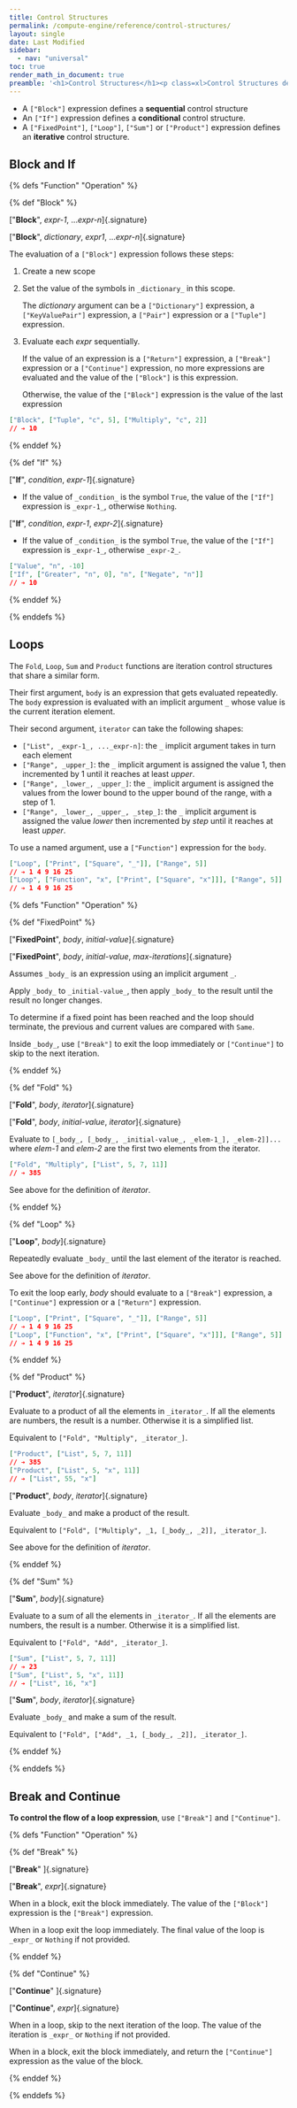 ```yaml
---
title: Control Structures
permalink: /compute-engine/reference/control-structures/
layout: single
date: Last Modified
sidebar:
  - nav: "universal"
toc: true
render_math_in_document: true
preamble: '<h1>Control Structures</h1><p class=xl>Control Structures define how a sequence of expressions is evaluated</p>'
---
```



- A `["Block"]` expression defines a **sequential** control structure
- An `["If"]` expression defines a **conditional** control structure.
- A `["FixedPoint"]`, `["Loop"]`, `["Sum"]` or `["Product"]` expression 
  defines an **iterative** control structure.


## Block and If


{% defs "Function" "Operation" %} 

{% def "Block" %}

[&quot;**Block**&quot;, _expr-1_, ..._expr-n_]{.signature}

[&quot;**Block**&quot;, _dictionary_, _expr1_, ..._expr-n_]{.signature}


The evaluation of a `["Block"]` expression follows these steps:

1) Create a new scope
2) Set the value of the symbols in `_dictionary_` in this scope.

    The _dictionary_ argument can be a `["Dictionary"]` expression, a 
`["KeyValuePair"]` expression, a `["Pair"]` expression or a `["Tuple"]` expression.

1) Evaluate each _expr_ sequentially.

    If the value of an expression is a `["Return"]` expression, a `["Break"]` 
    expression or a `["Continue"]` expression, no more expressions are 
    evaluated and the value of the `["Block"]` is this expression.
    
    Otherwise, the value of the `["Block"]` expression is the value of the last 
    expression

```json
["Block", ["Tuple", "c", 5], ["Multiply", "c", 2]]
// ➔ 10
```

{% enddef %} 


{% def "If" %}

[&quot;**If**&quot;, _condition_, _expr-1_]{.signature}


- If the value of `_condition_` is the symbol `True`, the value of the `["If"]` 
expression is `_expr-1_`, otherwise `Nothing`.

[&quot;**If**&quot;, _condition_, _expr-1_, _expr-2_]{.signature}


- If the value of `_condition_` is the symbol `True`, the value of the `["If"]` 
expression is `_expr-1_`, otherwise `_expr-2_`.


```json
["Value", "n", -10]
["If", ["Greater", "n", 0], "n", ["Negate", "n"]]
// ➔ 10
```
{% enddef %} 

{% enddefs %}



## Loops

The `Fold`, `Loop`, `Sum` and `Product` functions are iteration control 
structures that share a similar form. 

Their first argument, `body` is an expression that gets evaluated repeatedly.
The `body` expression is evaluated with an implicit argument `_` whose value is
the current iteration element.

Their second argument, `iterator` can take the following shapes:

- `["List", _expr-1_, ..._expr-n]`: the `_` implicit argument takes in turn each
element
- `["Range", _upper_]`: the `_` implicit argument is assigned 
  the value 1, then incremented by 1 until it reaches at least _upper_.
- `["Range", _lower_, _upper_]`: the `_` implicit argument is assigned 
  the values from the lower bound to the upper bound of the range, with a step of 1.
- `["Range", _lower_, _upper_, _step_]`: the `_` implicit argument is assigned 
  the value _lower_ then incremented by _step_ until it reaches at least _upper_.

To use a named argument, use a `["Function"]` expression for the `body`.

```json
["Loop", ["Print", ["Square", "_"]], ["Range", 5]]
// ➔ 1 4 9 16 25
["Loop", ["Function", "x", ["Print", ["Square", "x"]]], ["Range", 5]]
// ➔ 1 4 9 16 25
```

{% defs "Function" "Operation" %} 

{% def "FixedPoint" %}

[&quot;**FixedPoint**&quot;, _body_, _initial-value_]{.signature}

[&quot;**FixedPoint**&quot;, _body_, _initial-value_, _max-iterations_]{.signature}


Assumes `_body_` is an expression using an implicit argument `_`.

Apply `_body_` to `_initial-value_`, then apply `_body_` to the result until
the result no longer changes.

To determine if a fixed point has been reached and the loop should terminate, 
the previous and current values are compared with `Same`.


Inside `_body_`, use `["Break"]` to exit the loop immediately or `["Continue"]` 
to skip to the next iteration.



{% enddef %} 

{% def "Fold" %}

[&quot;**Fold**&quot;, _body_, _iterator_]{.signature}

[&quot;**Fold**&quot;, _body_, _initial-value_, _iterator_]{.signature}


Evaluate to `[_body_, [_body_, _initial-value_, _elem-1_], _elem-2]]...` where
_elem-1_ and _elem-2_ are the first two elements from the iterator.

```json
["Fold", "Multiply", ["List", 5, 7, 11]]
// ➔ 385
```

See above for the definition of _iterator_.

{% enddef %} 



{% def "Loop" %}

[&quot;**Loop**&quot;, _body_]{.signature}

Repeatedly evaluate `_body_` until the last element of the iterator is reached.

See above for the definition of _iterator_.

To exit the loop early, _body_ should evaluate to a `["Break"]` expression, 
a `["Continue"]` expression or a `["Return"]` expression.

```json
["Loop", ["Print", ["Square", "_"]], ["Range", 5]]
// ➔ 1 4 9 16 25
["Loop", ["Function", "x", ["Print", ["Square", "x"]]], ["Range", 5]]
// ➔ 1 4 9 16 25
```


{% enddef %} 

{% def "Product" %}

[&quot;**Product**&quot;, _iterator_]{.signature}

Evaluate to a product of all the elements in `_iterator_`. If all the
elements are numbers, the result is a number. Otherwise it is a simplified list.

Equivalent to `["Fold", "Multiply", _iterator_]`.

```json
["Product", ["List", 5, 7, 11]]
// ➔ 385
["Product", ["List", 5, "x", 11]]
// ➔ ["List", 55, "x"]
```

[&quot;**Product**&quot;, _body_, _iterator_]{.signature}

Evaluate `_body_` and make a product of the result.

Equivalent to `["Fold", ["Multiply", _1, [_body_, _2]], _iterator_]`.

See above for the definition of _iterator_.

{% enddef %} 


{% def "Sum" %}

[&quot;**Sum**&quot;, _body_]{.signature}

Evaluate to a sum of all the elements in `_iterator_`. If all the
elements are numbers, the result is a number. Otherwise it is a simplified list.


Equivalent to `["Fold", "Add", _iterator_]`.

```json
["Sum", ["List", 5, 7, 11]]
// ➔ 23
["Sum", ["List", 5, "x", 11]]
// ➔ ["List", 16, "x"]
```

[&quot;**Sum**&quot;, _body_, _iterator_]{.signature}

Evaluate `_body_` and make a sum of the result.

Equivalent to `["Fold", ["Add", _1, [_body_, _2]], _iterator_]`.

{% enddef %} 

{% enddefs %}


## Break and Continue

**To control the flow of a loop expression**, use `["Break"]` and `["Continue"]`.


{% defs "Function" "Operation" %} 

{% def "Break" %}

[&quot;**Break**&quot; ]{.signature}

[&quot;**Break**&quot;, _expr_]{.signature}


When in a block, exit the block immediately. The value of the `["Block"]` 
expression is the `["Break"]` expression.

When  in a loop exit the loop immediately. The final value of the loop is 
`_expr_` or `Nothing` if not provided.


{% enddef %} 

{% def "Continue" %}

[&quot;**Continue**&quot; ]{.signature}

[&quot;**Continue**&quot;, _expr_]{.signature}

When in a loop, skip to the next iteration of the loop. The value of the 
iteration is `_expr_` or `Nothing` if not provided.

When in a block, exit the block immediately, and return the `["Continue"]`
expression as the value of the block.

{% enddef %} 

{% enddefs %}


